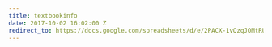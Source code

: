 ```yaml
---
title: textbookinfo
date: 2017-10-02 16:02:00 Z
redirect_to: https://docs.google.com/spreadsheets/d/e/2PACX-1vQzqJOMtRURWE5AY_oAw43yjruYKrgCVqrUBcTxie11aciDtEr-Z8-XMAf4KomhAdr6m2c6skbhcdg7/pubhtml
---
```


